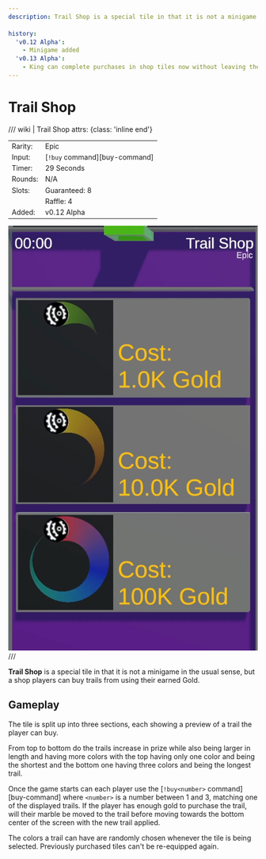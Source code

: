 ```yaml
---
description: Trail Shop is a special tile in that it is not a minigame in the usual sense, but a shop players can buy trails from using their earned Gold.

history:
  'v0.12 Alpha':
    - Minigame added
  'v0.13 Alpha':
    - King can complete purchases in shop tiles now without leaving the throne
---
```


# Trail Shop

/// wiki | Trail Shop
    attrs: {class: 'inline end'}

|         |                               |
|---------|-------------------------------|
| Rarity: | Epic                          |
| Input:  | [`!buy` command][buy-command] |
| Timer:  | 29 Seconds                    |
| Rounds: | N/A                           |
| Slots:  | Guaranteed: 8                 |
|         | Raffle: 4                     |
| Added:  | v0.12 Alpha                   |

![trail-shop](../../assets/images/minigames/twitch/trail-shop.png)
///

**Trail Shop** is a special tile in that it is not a minigame in the usual sense, but a shop players can buy trails from using their earned Gold.

## Gameplay

The tile is split up into three sections, each showing a preview of a trail the player can buy.

From top to bottom do the trails increase in prize while also being larger in length and having more colors with the top having only one color and being the shortest and the bottom one having three colors and being the longest trail.

Once the game starts can each player use the [`!buy<number>` command][buy-command] where `<number>` is a number between 1 and 3, matching one of the displayed trails. If the player has enough gold to purchase the trail, will their marble be moved to the trail before moving towards the bottom center of the screen with the new trail applied.

The colors a trail can have are randomly chosen whenever the tile is being selected. Previously purchased tiles can't be re-equipped again.